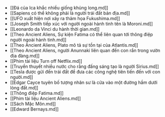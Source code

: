 - [[Đá của Ica khắc nhiều giống khủng long.md]]
- [[Sapiens có thể không phải là người trái đất bản địa.md]]
- [[UFO xuất hiện nơi xảy ra thảm họa Fukushima.md]]
- [[Joseph Smith tiếp xúc với người ngoài hành tinh tên là Moroni.md]]
- [[Leonardo da Vinci du hành thời gian.md]]
- [[Theo Ancient Aliens, Sự kiện Fatima có thể liên quan tới thông điệp người ngoài hành tinh.md]]
- [[Theo Ancient Aliens, Plato mô tả sự tồn tại của Atlantis.md]]
- [[Theo Ancient Aliens, người Anunnaki liên quan đến con rắn trong vườn địa đàng.md]]
- [[Phim tài liệu Turn off Netflix.md]]
- [[Truyền thuyết nhiều nước cho rằng đấng sáng tạo là người Sirius.md]]
- [[Tesla được gửi đến trái đất để đưa các công nghệ tiên tiến đến với con người.md]]
- [[Edgar Cayce tuyên bố tượng nhân sư là cửa vào một đường hầm dưới lòng đất.md]]
- [[Thông điệp Fatima.md]]
- [[Phim tài liệu Ancient Aliens.md]]
- [[Sách Mặc Môn.md]]
- [[Edward Bernays.md]]
